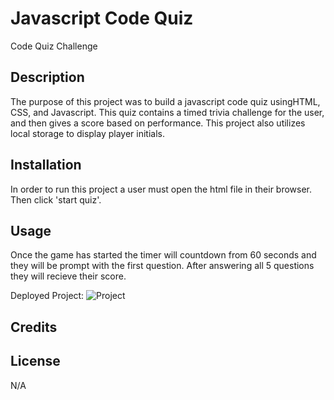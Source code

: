 # Javascript Code Quiz 
Code Quiz Challenge

## Description
The purpose of this project was to build a javascript code quiz usingHTML, CSS, and Javascript. This quiz contains a timed trivia challenge for the user, and then gives a score based on performance. This project also utilizes local storage to display player initials. 

## Installation
In order to run this project a user must open the html file in their browser. Then click 'start quiz'. 

## Usage
Once the game has started the timer will countdown from 60 seconds and they will be prompt with the first question. After answering all 5 questions they will recieve their score.

Deployed Project:
![Project](../Password-Generator/Develop/Password-generator-1.png)

## Credits


## License
N/A